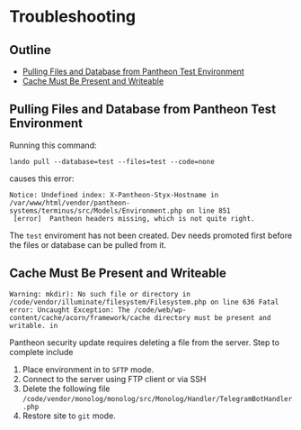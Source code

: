 # Troubleshooting

## Outline

- [Pulling Files and Database from Pantheon Test Environment](#pulling-files-and-database-from-pantheon-test-environment)
- [Cache Must Be Present and Writeable](#cache-must-be-present-and-writeable)

## Pulling Files and Database from Pantheon Test Environment

Running this command:

```
lando pull --database=test --files=test --code=none
```

causes this error:

```
Notice: Undefined index: X-Pantheon-Styx-Hostname in /var/www/html/vendor/pantheon-systems/terminus/src/Models/Environment.php on line 851
 [error]  Pantheon headers missing, which is not quite right.
```

The `test` enviroment has not been created. Dev needs promoted first before the files or database can be pulled from it.



## Cache Must Be Present and Writeable

```
Warning: mkdir): No such file or directory in /code/vendor/illuminate/filesystem/Filesystem.php on line 636 Fatal error: Uncaught Exception: The /code/web/wp-content/cache/acorn/framework/cache directory must be present and writable. in
```

Pantheon security update requires deleting a file from the server. Step to complete include

1. Place environment in to `SFTP` mode.
2. Connect to the server using FTP client or via SSH
3. Delete the following file `/code/vendor/monolog/monolog/src/Monolog/Handler/TelegramBotHandler.php`
4. Restore site to `git` mode. 
